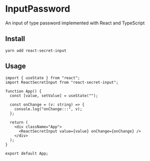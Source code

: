 # InputPassword
An input of type password implemented with React and TypeScript

## Install
```
yarn add react-secret-input
```

## Usage
```tsx
import { useState } from "react";
import ReactSecretInput from "react-secret-input";

function App() {
  const [value, setValue] = useState("");

  const onChange = (v: string) => {
    console.log("onChange:::", v);
  };

  return (
    <div className="App">
      <ReactSecretInput value={value} onChange={onChange} />
    </div>
  );
}

export default App;
```